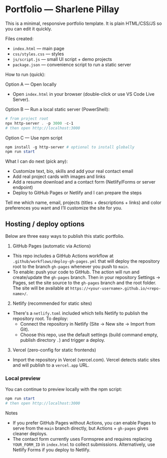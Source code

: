 # Portfolio — Sharlene Pillay

This is a minimal, responsive portfolio template. It is plain HTML/CSS/JS so you can edit it quickly.

Files created:

- `index.html` — main page
- `css/styles.css` — styles
- `js/script.js` — small UI script + demo projects
- `package.json` — convenience script to run a static server

How to run (quick):

Option A — Open locally

- Open `index.html` in your browser (double-click or use VS Code Live Server).

Option B — Run a local static server (PowerShell):

```powershell
# from project root
npx http-server . -p 3000 -c-1
# then open http://localhost:3000
```

Option C — Use npm script

```powershell
npm install -g http-server # optional to install globally
npm run start
```

What I can do next (pick any):

- Customize text, bio, skills and add your real contact email
- Add real project cards with images and links
- Add a resume download and a contact form (Netlify/Forms or server endpoint)
- Deploy to GitHub Pages or Netlify and I can prepare the steps

Tell me which name, email, projects (titles + descriptions + links) and color preferences you want and I’ll customize the site for you.

## Hosting / deploy options

Below are three easy ways to publish this static portfolio.

1. GitHub Pages (automatic via Actions)

- This repo includes a GitHub Actions workflow at `.github/workflows/deploy-gh-pages.yml` that will deploy the repository root to the branch `gh-pages` whenever you push to `main`.
- To enable: push your code to GitHub. The action will run and create/update the `gh-pages` branch. Then in your repository Settings → Pages, set the site source to the `gh-pages` branch and the root folder. The site will be available at `https://<your-username>.github.io/<repo-name>/`.

2. Netlify (recommended for static sites)

- There's a `netlify.toml` included which tells Netlify to publish the repository root. To deploy:
  - Connect the repository in Netlify (Site → New site → Import from Git).
  - Choose this repo, use the default settings (build command empty, publish directory `.`) and trigger a deploy.

3. Vercel (zero-config for static frontends)

- Import the repository in Vercel (vercel.com). Vercel detects static sites and will publish to a `vercel.app` URL.

### Local preview

You can continue to preview locally with the npm script:

```powershell
npm run start
# then open http://localhost:3000
```

Notes

- If you prefer GitHub Pages without Actions, you can enable Pages to serve from the `main` branch directly, but Actions + `gh-pages` gives cleaner deploys.
- The contact form currently uses Formspree and requires replacing `YOUR_FORM_ID` in `index.html` to collect submissions. Alternatively, use Netlify Forms if you deploy to Netlify.

